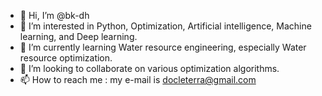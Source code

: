 - 👋 Hi, I’m @bk-dh
- 👀 I’m interested in Python, Optimization, Artificial intelligence, Machine learning, and Deep learning.
- 🌱 I’m currently learning Water resource engineering, especially Water resource optimization.
- 💞️ I’m looking to collaborate on various optimization algorithms.
- 📫 How to reach me : my e-mail is docleterra@gmail.com

<!---
bk-dh/bk-dh is a ✨ special ✨ repository because its `README.md` (this file) appears on your GitHub profile.
You can click the Preview link to take a look at your changes.
--->
